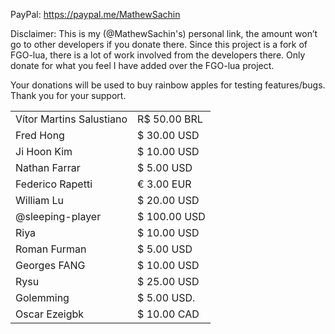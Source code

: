 PayPal: https://paypal.me/MathewSachin

Disclaimer: This is my (@MathewSachin's) personal link, the amount won’t go to other developers if you donate there. Since this project is a fork of FGO-lua, there is a lot of work involved from the developers there. Only donate for what you feel I have added over the FGO-lua project.

Your donations will be used to buy rainbow apples for testing features/bugs.  
Thank you for your support.

|                                 |              |
|---------------------------------|--------------|
| Vítor Martins Salustiano        | R$ 50.00 BRL |
| Fred Hong	                  | $ 30.00 USD  |
| Ji Hoon Kim                     | $ 10.00 USD  |
| Nathan Farrar                   | $ 5.00 USD   |
| Federico Rapetti                | € 3.00 EUR   |
| William Lu                      | $ 20.00 USD  |
| @sleeping-player                | $ 100.00 USD |
| Riya                            | $ 10.00 USD  |
| Roman Furman                    | $ 5.00 USD   |
| Georges FANG                    | $ 10.00 USD  |
| Rysu                            | $ 25.00 USD  |
| Golemming    | $ 5.00 USD.  |
| Oscar Ezeigbk  | $ 10.00 CAD |